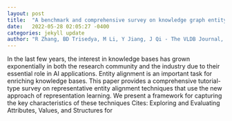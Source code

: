 ```yaml
---
layout: post
title:  "A benchmark and comprehensive survey on knowledge graph entity alignment via representation learning"
date:   2022-05-28 02:05:27 -0400
categories: jekyll update
author: "R Zhang, BD Trisedya, M Li, Y Jiang, J Qi - The VLDB Journal, 2022"
---
```

In the last few years, the interest in knowledge bases has grown exponentially in both the research community and the industry due to their essential role in AI applications. Entity alignment is an important task for enriching knowledge bases. This paper provides a comprehensive tutorial-type survey on representative entity alignment techniques that use the new approach of representation learning. We present a framework for capturing the key characteristics of these techniques  Cites: Exploring and Evaluating Attributes, Values, and Structures for 